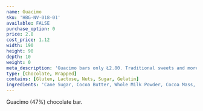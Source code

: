 ```yaml
---
name: Guacimo
sku: 'HBG-NV-018-01'
available: FALSE
purchase_option: 0
price: 2.8
cost_price: 1.12
width: 190
height: 90
depth: 10
weight: 0
meta_description: 'Guacimo bars only Ł2.80. Traditional sweets and more at Humbugs Confectionery Store. Specialists in satisfying your sweet tooth!'
type: [Chocolate, Wrapped]
contains: [Gluten, Lactose, Nuts, Sugar, Gelatin]
ingredients: 'Cane Sugar, Cocoa Butter, Whole Milk Powder, Cocoa Mass, Cocoa Solids 47%, Milk Solids 18%'
---
```

Guacimo (47%) chocolate bar.
